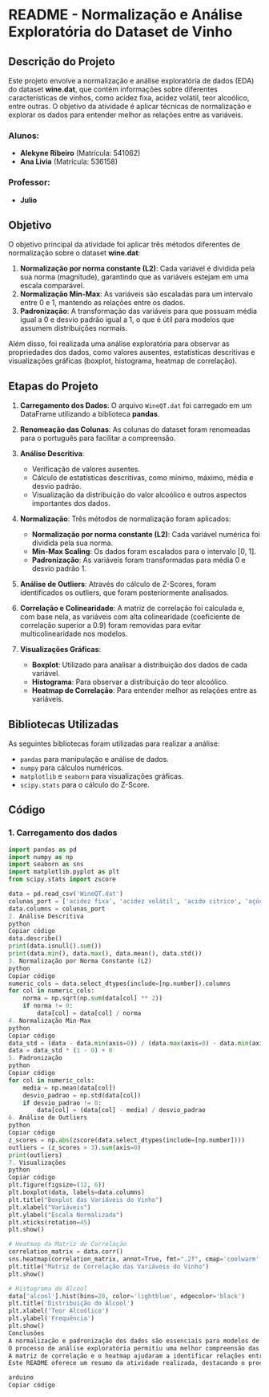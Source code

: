 # README - Normalização e Análise Exploratória do Dataset de Vinho

## Descrição do Projeto

Este projeto envolve a normalização e análise exploratória de dados (EDA) do dataset **wine.dat**, que contém informações sobre diferentes características de vinhos, como acidez fixa, acidez volátil, teor alcoólico, entre outras. O objetivo da atividade é aplicar técnicas de normalização e explorar os dados para entender melhor as relações entre as variáveis.

### Alunos:
- **Alekyne Ribeiro** (Matrícula: 541062)
- **Ana Livia** (Matrícula: 536158)

### Professor:
- **Julio**

## Objetivo

O objetivo principal da atividade foi aplicar três métodos diferentes de normalização sobre o dataset **wine.dat**:
1. **Normalização por norma constante (L2)**: Cada variável é dividida pela sua norma (magnitude), garantindo que as variáveis estejam em uma escala comparável.
2. **Normalização Min-Max**: As variáveis são escaladas para um intervalo entre 0 e 1, mantendo as relações entre os dados.
3. **Padronização**: A transformação das variáveis para que possuam média igual a 0 e desvio padrão igual a 1, o que é útil para modelos que assumem distribuições normais.

Além disso, foi realizada uma análise exploratória para observar as propriedades dos dados, como valores ausentes, estatísticas descritivas e visualizações gráficas (boxplot, histograma, heatmap de correlação).

## Etapas do Projeto

1. **Carregamento dos Dados**:
   O arquivo `WineQT.dat` foi carregado em um DataFrame utilizando a biblioteca **pandas**.
   
2. **Renomeação das Colunas**:
   As colunas do dataset foram renomeadas para o português para facilitar a compreensão.

3. **Análise Descritiva**:
   - Verificação de valores ausentes.
   - Cálculo de estatísticas descritivas, como mínimo, máximo, média e desvio padrão.
   - Visualização da distribuição do valor alcoólico e outros aspectos importantes dos dados.

4. **Normalização**:
   Três métodos de normalização foram aplicados:
   - **Normalização por norma constante (L2)**: Cada variável numérica foi dividida pela sua norma.
   - **Min-Max Scaling**: Os dados foram escalados para o intervalo [0, 1].
   - **Padronização**: As variáveis foram transformadas para média 0 e desvio padrão 1.

5. **Análise de Outliers**:
   Através do cálculo de Z-Scores, foram identificados os outliers, que foram posteriormente analisados.

6. **Correlação e Colinearidade**:
   A matriz de correlação foi calculada e, com base nela, as variáveis com alta colinearidade (coeficiente de correlação superior a 0.9) foram removidas para evitar multicolinearidade nos modelos.

7. **Visualizações Gráficas**:
   - **Boxplot**: Utilizado para analisar a distribuição dos dados de cada variável.
   - **Histograma**: Para observar a distribuição do teor alcoólico.
   - **Heatmap de Correlação**: Para entender melhor as relações entre as variáveis.

## Bibliotecas Utilizadas

As seguintes bibliotecas foram utilizadas para realizar a análise:
- `pandas` para manipulação e análise de dados.
- `numpy` para cálculos numéricos.
- `matplotlib` e `seaborn` para visualizações gráficas.
- `scipy.stats` para o cálculo do Z-Score.

## Código

### 1. Carregamento dos dados

```python
import pandas as pd
import numpy as np
import seaborn as sns
import matplotlib.pyplot as plt
from scipy.stats import zscore

data = pd.read_csv('WineQT.dat')
colunas_port = ['acidez fixa', 'acidez volátil', 'acido citrico', 'açúcar residual', 'cloretos', 'dióxido de enxofre livre', 'dióxido de enxofre total', 'densidade', 'ph', 'sulfatos', 'alcool', 'qualidade', 'ID']
data.columns = colunas_port
2. Análise Descritiva
python
Copiar código
data.describe()
print(data.isnull().sum())
print(data.min(), data.max(), data.mean(), data.std())
3. Normalização por Norma Constante (L2)
python
Copiar código
numeric_cols = data.select_dtypes(include=[np.number]).columns
for col in numeric_cols:
    norma = np.sqrt(np.sum(data[col] ** 2))
    if norma != 0:
        data[col] = data[col] / norma
4. Normalização Min-Max
python
Copiar código
data_std = (data - data.min(axis=0)) / (data.max(axis=0) - data.min(axis=0))
data = data_std * (1 - 0) + 0
5. Padronização
python
Copiar código
for col in numeric_cols:
    media = np.mean(data[col])
    desvio_padrao = np.std(data[col])
    if desvio_padrao != 0:
        data[col] = (data[col] - media) / desvio_padrao
6. Análise de Outliers
python
Copiar código
z_scores = np.abs(zscore(data.select_dtypes(include=[np.number])))
outliers = (z_scores > 3).sum(axis=0)
print(outliers)
7. Visualizações
python
Copiar código
plt.figure(figsize=(12, 6))
plt.boxplot(data, labels=data.columns)
plt.title("Boxplot das Variáveis do Vinho")
plt.xlabel("Variáveis")
plt.ylabel("Escala Normalizada")
plt.xticks(rotation=45)
plt.show()

# Heatmap da Matriz de Correlação
correlation_matrix = data.corr()
sns.heatmap(correlation_matrix, annot=True, fmt=".2f", cmap='coolwarm', square=True, cbar=True, linewidths=.5)
plt.title("Matriz de Correlação das Variáveis do Vinho")
plt.show()

# Histograma do Álcool
data['alcool'].hist(bins=20, color='lightblue', edgecolor='black')
plt.title('Distribuição do Álcool')
plt.xlabel('Teor Alcoólico')
plt.ylabel('Frequência')
plt.show()
Conclusões
A normalização e padronização dos dados são essenciais para modelos de aprendizado de máquina, especialmente quando lidamos com variáveis de diferentes escalas.
O processo de análise exploratória permitiu uma melhor compreensão das distribuições dos dados e a detecção de possíveis outliers.
A matriz de correlação e o heatmap ajudaram a identificar relações entre as variáveis, e a remoção das variáveis com alta colinearidade pode melhorar a eficiência de modelos preditivos futuros.
Este README oferece um resumo da atividade realizada, destacando o processo de normalização e análise dos dados de vinho, além das ferramentas e técnicas utilizadas para a análise exploratória.

arduino
Copiar código
